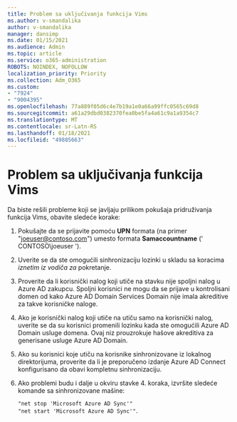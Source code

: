 ```yaml
---
title: Problem sa uključivanja funkcija Vims
ms.author: v-smandalika
author: v-smandalika
manager: dansimp
ms.date: 01/15/2021
ms.audience: Admin
ms.topic: article
ms.service: o365-administration
ROBOTS: NOINDEX, NOFOLLOW
localization_priority: Priority
ms.collection: Adm_O365
ms.custom:
- "7924"
- "9004395"
ms.openlocfilehash: 77a889f05d6c4e7b19a1e0a66a99ffc0565c69d8
ms.sourcegitcommit: a61a29dbd0382370fea0be5fa4a61c9a1a9354c7
ms.translationtype: MT
ms.contentlocale: sr-Latn-RS
ms.lasthandoff: 01/18/2021
ms.locfileid: "49885663"
---
```

# <a name="issue-joining-vms"></a>Problem sa uključivanja funkcija Vims

Da biste rešili probleme koji se javljaju prilikom pokušaja pridruživanja funkcija Vims, obavite sledeće korake:

1. Pokušajte da se prijavite pomoću **UPN** formata (na primer "joeuser@contoso.com") umesto formata **Samaccountname** (' CONTOSO\joeuser ').
2. Uverite se da ste omogućili sinhronizaciju lozinki u skladu sa koracima *iznetim iz vodiča za* pokretanje.
3. Proverite da li korisnički nalog koji utiče na stavku nije spoljni nalog u Azure AD zakupcu. Spoljni korisnici ne mogu da se prijave u kontrolisani domen od kako Azure AD Domain Services Domain nije imala akreditive za takve korisničke naloge.
4. Ako je korisnički nalog koji utiče na utiču samo na korisnički nalog, uverite se da su korisnici promenili lozinku kada ste omogućili Azure AD Domain usluge domena. Ovaj niz prouzrokuje hašove akreditiva za generisane usluge Azure AD Domain.
5. Ako su korisnici koje utiču na korisnike sinhronizovane iz lokalnog direktorijuma, proverite da li je preporučeno izdanje Azure AD Connect konfigurisano da obavi kompletnu sinhronizaciju.
6. Ako problemi budu i dalje u okviru stavke 4. koraka, izvršite sledeće komande sa sinhronizovane mašine:
 
     `"net stop 'Microsoft Azure AD Sync'"`  
     `"net start 'Microsoft Azure AD Sync'"`.